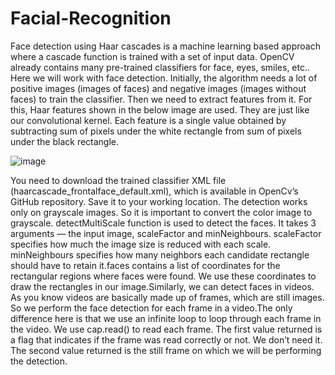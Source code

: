 # Facial-Recognition

Face detection using Haar cascades is a machine learning based approach where a cascade function is trained with a set of input data. OpenCV already contains many pre-trained classifiers for face, eyes, smiles, etc..
Here we will work with face detection. Initially, the algorithm needs a lot of positive images (images of faces) and negative images (images without faces) to train the classifier. Then we need to extract features from it. For this, Haar features shown in the below image are used. They are just like our convolutional kernel. Each feature is a single value obtained by subtracting sum of pixels under the white rectangle from sum of pixels under the black rectangle.

![image](https://user-images.githubusercontent.com/52034745/87960088-7352c000-cad1-11ea-9d3c-4202a99a3d27.png)


You need to download the trained classifier XML file (haarcascade_frontalface_default.xml), which is available in OpenCv’s GitHub repository. Save it to your working location.
The detection works only on grayscale images. So it is important to convert the color image to grayscale. detectMultiScale function is used to detect the faces. It takes 3 arguments — the input image, scaleFactor and minNeighbours. scaleFactor specifies how much the image size is reduced with each scale. minNeighbours specifies how many neighbors each candidate rectangle should have to retain it.faces contains a list of coordinates for the rectangular regions where faces were found. We use these coordinates to draw the rectangles in our image.Similarly, we can detect faces in videos. As you know videos are basically made up of frames, which are still images. So we perform the face detection for each frame in a video.The only difference here is that we use an infinite loop to loop through each frame in the video. We use cap.read() to read each frame. The first value returned is a flag that indicates if the frame was read correctly or not. We don’t need it. The second value returned is the still frame on which we will be performing the detection.

